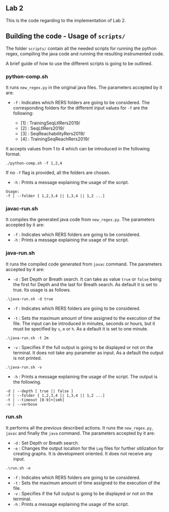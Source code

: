## Lab 2

This is the code regarding to the implementation of Lab 2.

## Building the code - Usage of `scripts/`

The folder `scripts/` contain all the needed scripts for running the python regex, compiling 
the java code and running the resulting instrumented code.

A brief guide of how to use the different scripts is going to be outlined.

### python-comp.sh

It runs `new_regex.py` in the original java files. The parameters accepted by it are:
  
- `-f` : Indicates which RERS folders are going to be considered. The corresponding folders for the different input 
values for `-f` are the following:

    - [1] : TrainingSeqLtlRers2019/
    - [2] : SeqLtlRers2019/
    - [3] : SeqReachabilityRers2019/
    - [4] : TrainingSeqReachRers2019/

It accepts values from 1 to 4 which can be introduced in the following format.
```
./python-comp.sh -f 1,2,4
``` 

If no `-f` flag is provided, all the folders are chosen.




- `-h` : Prints a message explaining the usage of the script.

```
Usage:
-f | --folder [ 1,2,3,4 || 1,3,4 || 1,2 ...] 
```

### javac-run.sh

It compiles the generated java code from `new_regex.py`. The parameters accepted by it are:
- `-f` : Indicates which RERS folders are going to be considered.
- `-h` : Prints a message explaining the usage of the script.


 ### java-run.sh

It runs the compiled code generated from `javac` command. The parameters accepted by it are:
- `-d` : Set Depth or Breath search. It can take as value `true` or `false` being the first for Depth and the 
last for Breath search. As default it is set to true. Its usage is as follows.

```
.\java-run.sh -d true
```


- `-f` : Indicates which RERS folders are going to be considered.

- `-t` : Sets the maximum amount of time assigned to the execution of the file. The input can be introduced in minutes, seconds 
or hours, but it must be specified by `s`, `m` or `h`. As a default it is set to one minute.


```
.\java-run.sh -t 2m
```
    
- `-v` : Specifies if the full output is going to be displayed or not on the terminal. It does not take any parameter as input.
As a default the output is not printed.


```
.\java-run.sh -v
```


- `-h` : Prints a message explaining the usage of the script. The output is the following.

```
-d | --depth [ true || false ]
-f | --folder [ 1,2,3,4 || 1,3,4 || 1,2 ...]
-t | --timeout [0-9]+[smh]
-v | --verbose
```
    
    
    
 ### run.sh
 
 It performs all the previous described actions. It runs the `new_regex.py`, `javac` and finally the `java` command. The parameters accepted by it are:
 - `-d` : Set Depth or Breath search.
 - `-e` : Changes the output location for the `Log` files for further utilization for creating graphs. 
 It is development oriented. It does not receive any input.
 
```
.\run.sh -e
 ```
 
 - `-f` : Indicates which RERS folders are going to be considered.
 - `-t` : Sets the maximum amount of time assigned to the execution of the file.
 - `-v` : Specifies if the full output is going to be displayed or not on the terminal.
 - `-h` : Prints a message explaining the usage of the script.
